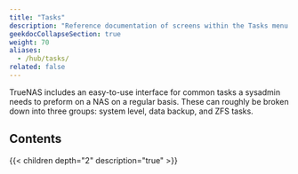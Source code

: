 ```yaml
---
title: "Tasks"
description: "Reference documentation of screens within the Tasks menu option."
geekdocCollapseSection: true
weight: 70
aliases:
  - /hub/tasks/
related: false
---
```


TrueNAS includes an easy-to-use interface for common tasks a sysadmin needs to preform on a NAS on a regular basis.
These can roughly be broken down into three groups: system level, data backup, and ZFS tasks.

## Contents

{{< children depth="2" description="true" >}}
